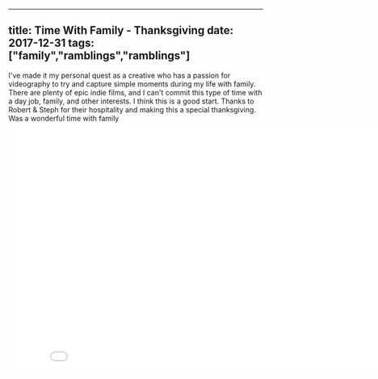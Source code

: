 ﻿---

title: Time With Family - Thanksgiving
date: 2017-12-31
tags: ["family","ramblings","ramblings"]
---

I've made it my personal quest as a creative who has a passion for videography to try and capture simple moments during my life with family. There are plenty of epic indie films, and I can't commit this type of time with a day job, family, and other interests. I think this is a good start. Thanks to Robert & Steph for their hospitality and making this a special thanksgiving. Was a wonderful time with family

   <iframe src="BAj2xx1_sTg?wmode=opaque&enablejsapi=1" height="480" width="854" scrolling="no" frameborder="0" allowfullscreen="">
</iframe>
